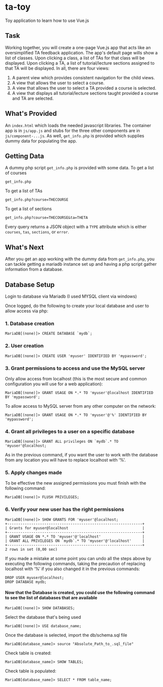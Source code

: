 # ta-toy
Toy application to learn how to use Vue.js

## Task

Working together, you will create a one-page Vue.js app that acts like an oversimplified
TA feedback application. The app's default page wills show a list of classes. Upon clicking a class,
a list of TAs for that class will be displayed. Upon clicking a TA, a list of tutorial/lecture sections
assigned to that TA will be displayed. In all, there are four views:

1. A parent view which provides consistent navigation for the child views.
2. A view that allows the user to select a course.
3. A view that allows the user to select a TA provided a course is selected.
4. A view that displays all tutorial/lecture sections taught provided a course and TA are selected.

## What's Provided

An `index.html` which loads the needed javascript libraries. The container app is in `js/app.js` and
stubs for the three other components are in `js/component-...js`. As well, `get_info.php` is provided
which supplies dummy data for populating the app.

## Getting Data

A dummy php script `get_info.php` is provided with some data. To get a list of courses

	get_info.php

To get a list of TAs

	get_info.php?course=THECOURSE

To get a list of sections

	get_info.php?course=THECOURSE&ta=THETA

Every query returns a JSON object with a `TYPE` attribute which is either `courses`, `tas`, `sections`, or `error`.

## What's Next

After you get an app working with the dummy data from `get_info.php`, you can tackle getting a mariadb instance
set up and having a php script gather information from a database.

## Database Setup
Login to database via Mariadb (I used MYSQL client via windows)

Once logged, do the following to create your local database and user to allow access via php:
### 1. Database creation
```
MariaDB[(none)]> CREATE DATABASE `mydb`;
```
### 2. User creation
```
MariaDB[(none)]> CREATE USER 'myuser' IDENTIFIED BY 'mypassword';
```
### 3. Grant permissions to access and use the MySQL server
Only allow access from localhost (this is the most secure and common configuration you will use for a web application):
```
MariaDB[(none)]> GRANT USAGE ON *.* TO 'myuser'@localhost IDENTIFIED BY 'mypassword';
```
To allow access to MySQL server from any other computer on the network:
```
MariaDB[(none)]> GRANT USAGE ON *.* TO 'myuser'@'%' IDENTIFIED BY 'mypassword';
```
### 4. Grant all privileges to a user on a specific database
```
MariaDB[(none)]> GRANT ALL privileges ON `mydb`.* TO 'myuser'@localhost;
```
As in the previous command, if you want the user to work with the database from any location you will have to replace localhost with ‘%’.

### 5. Apply changes made
To be effective the new assigned permissions you must finish with the following command:
```
MariaDB[(none)]> FLUSH PRIVILEGES;
```
### 6. Verify your new user has the right permissions
```
MariaDB[(none)]> SHOW GRANTS FOR 'myuser'@localhost;     
+--------------------------------------------------------------+
| Grants for myuser@localhost                                  |
+--------------------------------------------------------------+
| GRANT USAGE ON *.* TO 'myuser'@'localhost'                   |
| GRANT ALL PRIVILEGES ON `mydb`.* TO 'myuser'@'localhost'     |
+--------------------------------------------------------------+
2 rows in set (0,00 sec)
```

If you made a mistake at some point you can undo all the steps above by executing the following commands, taking the precaution of replacing localhost with ‘%’ if you also changed it in the previous commands:
```
DROP USER myuser@localhost;
DROP DATABASE mydb;

```
#### Now that the Database is created, you could use the following command to see the list of databases that are available

```
MariaDB[(none)]> SHOW DATABASES;
```
Select the database that's being used

```
MariaDB[(none)]> USE database_name;
```

Once the database is selected, import the db/schema.sql file
```
MariaDB[database_name]> source "Absolute_Path_to_.sql_file"
```

Check table is created:
```
MariaDB[database_name]> SHOW TABLES;
```

Check table is populated:
```
MariaDB[database_name]> SELECT * FROM table_name;
```
